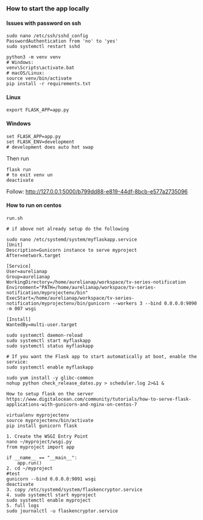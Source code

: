 ### How to start the app locally

#### Issues with password on ssh
```commandline
sudo nano /etc/ssh/sshd_config
PasswordAuthentication from 'no' to 'yes'
sudo systemctl restart sshd
```
```commandline
python3 -m venv venv
# Windows: 
venv\Scripts\activate.bat
# macOS/Linux: 
source venv/bin/activate
pip install -r requirements.txt
```

#### Linux
```commandline
export FLASK_APP=app.py
```
#### Windows
```commandline
set FLASK_APP=app.py
set FLASK_ENV=development
# development does auto hot swap
```
Then run
```commandline
flask run
# to exit venv un 
deactivate 
```
Follow: 
http://127.0.0.1:5000/b799dd88-e819-44df-8bcb-e577a2735096

#### How to run on centos
```commandline
run.sh

# if above not already setup do the following 

sudo nano /etc/systemd/system/myflaskapp.service
[Unit]
Description=Gunicorn instance to serve myproject
After=network.target

[Service]
User=aurelianap
Group=aurelianap
WorkingDirectory=/home/aurelianap/workspace/tv-series-notification
Environment="PATH=/home/aurelianap/workspace/tv-series-notification/myprojectenv/bin"
ExecStart=/home/aurelianap/workspace/tv-series-notification/myprojectenv/bin/gunicorn --workers 3 --bind 0.0.0.0:9090 -m 007 wsgi

[Install]
WantedBy=multi-user.target

sudo systemctl daemon-reload
sudo systemctl start myflaskapp
sudo systemctl status myflaskapp

# If you want the Flask app to start automatically at boot, enable the service:
sudo systemctl enable myflaskapp

sudo yum install -y glibc-common
nohup python check_release_dates.py > scheduler.log 2>&1 &
```
```commandline
How to setup flask on the server
https://www.digitalocean.com/community/tutorials/how-to-serve-flask-applications-with-gunicorn-and-nginx-on-centos-7

virtualenv myprojectenv
source myprojectenv/bin/activate
pip install gunicorn flask

1. Create the WSGI Entry Point
nano ~/myproject/wsgi.py
from myproject import app

if __name__ == "__main__":
    app.run()
2. cd ~/myproject
#test
gunicorn --bind 0.0.0.0:9091 wsgi
deactivate
3. copy /etc/systemd/system/flaskencryptor.service
4. sudo systemctl start myproject
sudo systemctl enable myproject
5. full logs
sudo journalctl -u flaskencryptor.service
```
